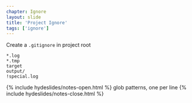 ```yaml
---
chapter: Ignore
layout: slide
title: 'Project Ignore'
tags: ['ignore']
---
```


Create a `.gitignore` in project root



	*.log
	*.tmp
	target
	output/
	!special.log

{% include hydeslides/notes-open.html %}
glob patterns, one per line
{% include hydeslides/notes-close.html %}